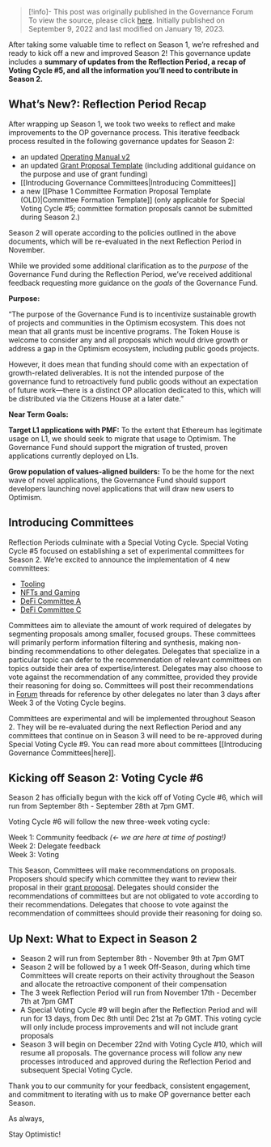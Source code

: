 > [!info]- This post was originally published in the Governance Forum
> To view the source, please click [here](https://gov.optimism.io/t/governance-update-4/3435). Initially published on September 9, 2022 and last modified on January 19, 2023.

<span class="notvisible"></span>
After taking some valuable time to reflect on Season 1, we’re refreshed and ready to kick off a new and improved Season 2! This governance update includes a **summary of updates from the Reflection Period, a recap of Voting Cycle #5, and all the information you’ll need to contribute in Season 2.**

## What’s New?: Reflection Period Recap

After wrapping up Season 1, we took two weeks to reflect and make improvements to the OP governance process. This iterative feedback process resulted in the following governance updates for Season 2:

- an updated [Operating Manual v2](https://gov.optimism.io/t/operating-manual-of-the-optimism-collective-v0-2-0/3370/7)
- an updated [Grant Proposal Template](https://gov.optimism.io/t/grant-proposal-template/3233/15) (including additional guidance on the purpose and use of grant funding)
- [[Introducing Governance Committees|Introducing Committees]]
- a new [[Phase 1 Committee Formation Proposal Template (OLD)|Committee Formation Template]] (only applicable for Special Voting Cycle #5; committee formation proposals cannot be submitted during Season 2.)

Season 2 will operate according to the policies outlined in the above documents, which will be re-evaluated in the next Reflection Period in November.

While we provided some additional clarification as to the _purpose_ of the Governance Fund during the Reflection Period, we’ve received additional feedback requesting more guidance on the _goals_ of the Governance Fund.

**Purpose:**

“The purpose of the Governance Fund is to incentivize sustainable growth of projects and communities in the Optimism ecosystem. This does not mean that all grants must be incentive programs. The Token House is welcome to consider any and all proposals which would drive growth or address a gap in the Optimism ecosystem, including public goods projects.

However, it does mean that funding should come with an expectation of growth-related deliverables. It is not the intended purpose of the governance fund to retroactively fund public goods without an expectation of future work—there is a distinct OP allocation dedicated to this, which will be distributed via the Citizens House at a later date.”

**Near Term Goals:**

**Target L1 applications with PMF:** To the extent that Ethereum has legitimate usage on L1, we should seek to migrate that usage to Optimism. The Governance Fund should support the migration of trusted, proven applications currently deployed on L1s.

**Grow population of values-aligned builders:** To be the home for the next wave of novel applications, the Governance Fund should support developers launching novel applications that will draw new users to Optimism.

## Introducing Committees

Reflection Periods culminate with a Special Voting Cycle. Special Voting Cycle #5 focused on establishing a set of experimental committees for Season 2. We’re excited to announce the implementation of 4 new committees:

- [Tooling](https://gov.optimism.io/t/draft-s02-committee-proposal-tooling-governance-committee/3333/32)
- [NFTs and Gaming](https://gov.optimism.io/t/draft-so2-committee-proposal-nfts-gaming-group-a/3364/27)
- [DeFi Committee A](https://gov.optimism.io/t/s02-committee-proposal-decentralized-finance-governance-committee-group-a/3286/29)
- [DeFi Committee C](https://gov.optimism.io/t/draft-so2-committee-proposal-defi-group-c/3320)

Committees aim to alleviate the amount of work required of delegates by segmenting proposals among smaller, focused groups. These committees will primarily perform information filtering and synthesis, making non-binding recommendations to other delegates. Delegates that specialize in a particular topic can defer to the recommendation of relevant committees on topics outside their area of expertise/interest. Delegates may also choose to vote against the recommendation of any committee, provided they provide their reasoning for doing so. Committees will post their recommendations in [Forum](https://gov.optimism.io/c/proposals/38) threads for reference by other delegates no later than 3 days after Week 3 of the Voting Cycle begins.

Committees are experimental and will be implemented throughout Season 2. They will be re-evaluated during the next Reflection Period and any committees that continue on in Season 3 will need to be re-approved during Special Voting Cycle #9. You can read more about committees [[Introducing Governance Committees|here]].

## Kicking off Season 2: Voting Cycle #6

Season 2 has officially begun with the kick off of Voting Cycle #6, which will run from September 8th - September 28th at 7pm GMT.

Voting Cycle #6 will follow the new three-week voting cycle:

Week 1: Community feedback _(← we are here at time of posting!)_  
Week 2: Delegate feedback  
Week 3: Voting

This Season, Committees will make recommendations on proposals. Proposers should specify which committee they want to review their proposal in their [grant proposal](https://gov.optimism.io/t/grant-proposal-template/3233/15). Delegates should consider the recommendations of committees but are not obligated to vote according to their recommendations. Delegates that choose to vote against the recommendation of committees should provide their reasoning for doing so.

## Up Next: What to Expect in Season 2

- Season 2 will run from September 8th - November 9th at 7pm GMT
- Season 2 will be followed by a 1 week Off-Season, during which time Committees will create reports on their activity throughout the Season and allocate the retroactive component of their compensation
- The 3 week Reflection Period will run from November 17th - December 7th at 7pm GMT
- A Special Voting Cycle #9 will begin after the Reflection Period and will run for 13 days, from Dec 8th until Dec 21st at 7p GMT. This voting cycle will only include process improvements and will not include grant proposals
- Season 3 will begin on December 22nd with Voting Cycle #10, which will resume all proposals. The governance process will follow any new processes introduced and approved during the Reflection Period and subsequent Special Voting Cycle.

Thank you to our community for your feedback, consistent engagement, and commitment to iterating with us to make OP governance better each Season.

As always,

Stay Optimistic!